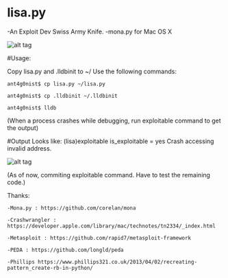 # lisa.py
-An Exploit Dev Swiss Army Knife. 
-mona.py for Mac OS X

![alt tag](https://raw.githubusercontent.com/ant4g0nist/lisa.py/master/lisa.png)


#Usage:

Copy lisa.py and .lldbinit to ~/ 
Use the following commands:

	ant4g0nist$ cp lisa.py ~/lisa.py

	ant4g0nist$ cp .lldbinit ~/.lldbinit

	ant4g0nist$ lldb
	
(When a process crashes while debugging, run exploitable command to get the output)

#Output Looks like:
	(lisa)exploitable 
	is_exploitable = yes
	Crash accessing invalid address.

![alt tag](https://raw.githubusercontent.com/ant4g0nist/lisa.py/master/context.png)


(As of now, commiting exploitable command. Have to test the remaining code.)

Thanks:

	-Mona.py : https://github.com/corelan/mona

	-Crashwrangler : https://developer.apple.com/library/mac/technotes/tn2334/_index.html

	-Metasploit : https://github.com/rapid7/metasploit-framework
	
	-PEDA :	https://github.com/longld/peda
	
	-Phillips https://www.phillips321.co.uk/2013/04/02/recreating-pattern_create-rb-in-python/
